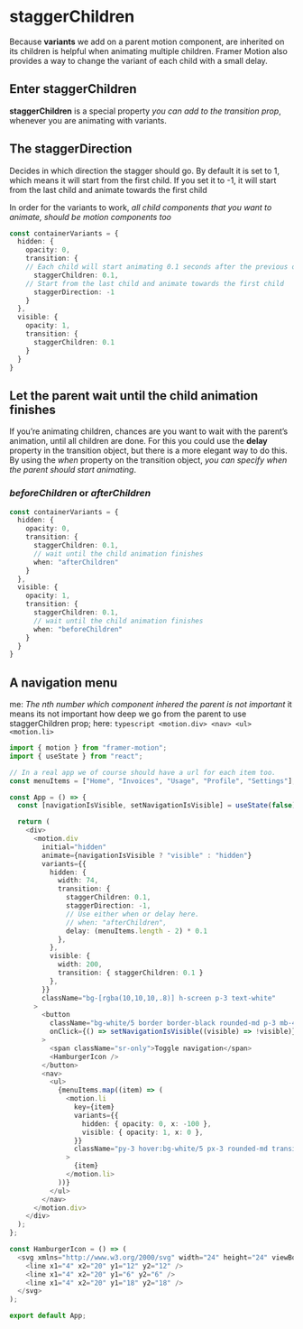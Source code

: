 # staggerChildren

Because __variants__ we add on a parent motion component, are inherited on its children is helpful when animating multiple children. Framer Motion also provides a way to change the variant of each child with a small delay.

## Enter staggerChildren

__staggerChildren__ is a special property _you can add to the transition prop_, whenever you are animating with variants.

## The staggerDirection 
Decides in which direction the stagger should go. By default it is set to 1, which means it will start from the first child. If you set it to -1, it will start from the last child and animate towards the first child

In order for the variants to work, _all child components that you want to animate, should be motion components too_

```typescript
const containerVariants = {
  hidden: {
    opacity: 0,
    transition: {
    // Each child will start animating 0.1 seconds after the previous one
      staggerChildren: 0.1,
    // Start from the last child and animate towards the first child
      staggerDirection: -1
    }
  },
  visible: {
    opacity: 1,
    transition: {
      staggerChildren: 0.1
    }
  }
}
```

## Let the parent wait until the child animation finishes

If you’re animating children, chances are you want to wait with the parent’s animation, until all children are done.
For this you could use the __delay__ property in the transition object, but there is a more elegant way to do this. By using the _when_ property on the transition object, _you can specify when the parent should start animating_.

### _beforeChildren_ or _afterChildren_

```typescript
const containerVariants = {
  hidden: {
    opacity: 0,
    transition: {
      staggerChildren: 0.1,
      // wait until the child animation finishes
      when: "afterChildren"
    }
  },
  visible: {
    opacity: 1,
    transition: {
      staggerChildren: 0.1,
      // wait until the child animation finishes
      when: "beforeChildren"
    }
  }
}
```

## A navigation menu

me: *The nth number which component inhered the parent is not important* it means its not important how deep we go from the parent to use staggerChildren prop; here: ```typescript <motion.div> <nav> <ul> <motion.li>```

```typescript
import { motion } from "framer-motion";
import { useState } from "react";

// In a real app we of course should have a url for each item too.
const menuItems = ["Home", "Invoices", "Usage", "Profile", "Settings"];

const App = () => {
  const [navigationIsVisible, setNavigationIsVisible] = useState(false);

  return (
    <div>
      <motion.div
        initial="hidden"
        animate={navigationIsVisible ? "visible" : "hidden"}
        variants={{
          hidden: {
            width: 74,
            transition: {
              staggerChildren: 0.1,
              staggerDirection: -1,
              // Use either when or delay here.
              // when: "afterChildren",
              delay: (menuItems.length - 2) * 0.1
            },
          },
          visible: {
            width: 200,
            transition: { staggerChildren: 0.1 }
          },
        }}
        className="bg-[rgba(10,10,10,.8)] h-screen p-3 text-white"
      >
        <button
          className="bg-white/5 border border-black rounded-md p-3 mb-4"
          onClick={() => setNavigationIsVisible((visible) => !visible)}
        >
          <span className="sr-only">Toggle navigation</span>
          <HamburgerIcon />
        </button>
        <nav>
          <ul>
            {menuItems.map((item) => (
              <motion.li
                key={item}
                variants={{
                  hidden: { opacity: 0, x: -100 },
                  visible: { opacity: 1, x: 0 },
                }}
                className="py-3 hover:bg-white/5 px-3 rounded-md transition-colors"
              >
                {item}
              </motion.li>
            ))}
          </ul>
        </nav>
      </motion.div>
    </div>
  );
};

const HamburgerIcon = () => (
  <svg xmlns="http://www.w3.org/2000/svg" width="24" height="24" viewBox="0 0 24 24" fill="none" stroke="currentColor" strokeWidth="2" strokeLinecap="round" strokeLinejoin="round">
    <line x1="4" x2="20" y1="12" y2="12" />
    <line x1="4" x2="20" y1="6" y2="6" />
    <line x1="4" x2="20" y1="18" y2="18" />
  </svg>
);

export default App;
```
